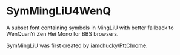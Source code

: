 # SymMingLiU4WenQ
A subset font containing symbols in MingLiU with better fallback to WenQuanYi Zen Hei Mono for BBS browsers.

SymMingLiU was first created by [iamchucky/PttChrome](https://github.com/iamchucky/PttChrome).
